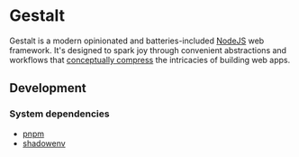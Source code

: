 # Gestalt

Gestalt is a modern opinionated and batteries-included [NodeJS](https://nodejs.org/en/) web framework. It's designed to spark joy through convenient abstractions and workflows that [conceptually compress](https://m.signalvnoise.com/conceptual-compression-means-beginners-dont-need-to-know-sql-hallelujah/) the intricacies of building web apps.

## Development

### System dependencies

- [pnpm](https://pnpm.io/)
- [shadowenv](https://shopify.github.io/shadowenv/)